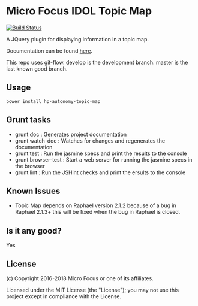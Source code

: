 # Micro Focus IDOL Topic Map

[![Build Status](https://travis-ci.org/microfocus-idol/topic-map.svg?branch=master)](https://travis-ci.org/microfocus-idol/topic-map)

A JQuery plugin for displaying information in a topic map.

Documentation can be found [here](http://microfocus-idol.github.io/topic-map).

This repo uses git-flow. develop is the development branch. master is the last known good branch.

## Usage
    bower install hp-autonomy-topic-map

## Grunt tasks

* grunt doc : Generates project documentation
* grunt watch-doc : Watches for changes and regenerates the documentation
* grunt test : Run the jasmine specs and print the results to the console
* grunt browser-test : Start a web server for running the jasmine specs in the browser
* grunt lint : Run the JSHint checks and print the ersults to the console

## Known Issues
* Topic Map depends on Raphael version 2.1.2 because of a bug in Raphael 2.1.3+ this will be fixed when the bug in Raphael is closed.

## Is it any good?
Yes

## License

(c) Copyright 2016-2018 Micro Focus or one of its affiliates.

Licensed under the MIT License (the "License"); you may not use this project except in compliance with the License.
